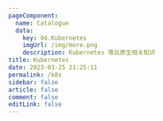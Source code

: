 ```yaml
---
pageComponent: 
  name: Catalogue
  data: 
    key: 04.Kubernetes
    imgUrl: /img/more.png
    description: Kubernetes 等云原生相关知识
title: Kubernetes
date: 2023-03-25 21:25:11
permalink: /k8s
sidebar: false
article: false
comment: false
editLink: false
---
```

